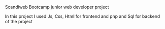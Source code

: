 Scandiweb Bootcamp junior web developer project

In this project I used Js, Css, Html for frontend and php and Sql for backend of the project